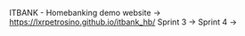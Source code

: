 ITBANK - Homebanking demo
website ->  https://lxrpetrosino.github.io/itbank_hb/
Sprint 3 ->
Sprint 4 -> 
